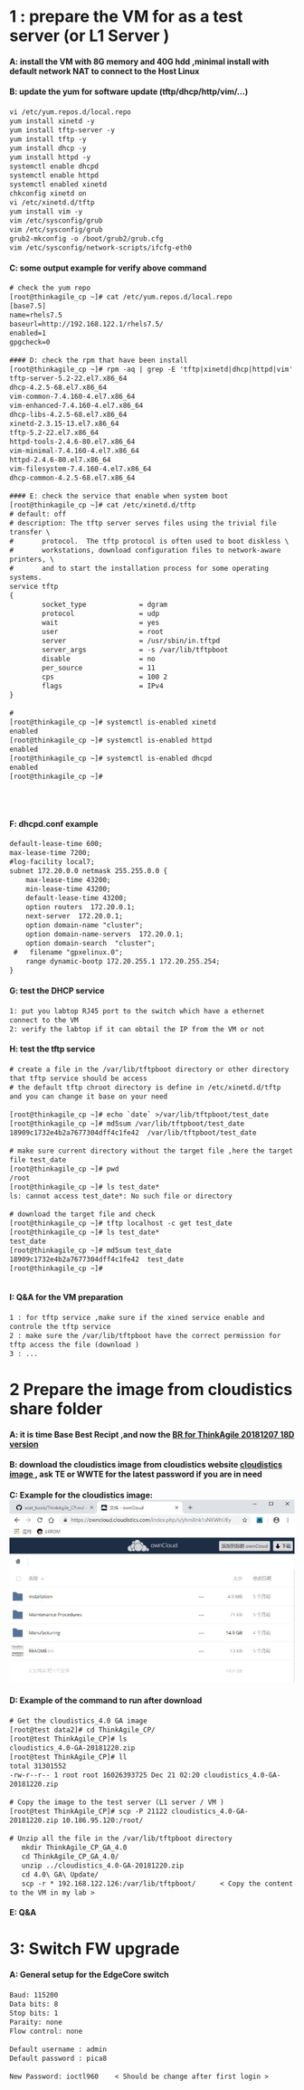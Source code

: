 # 1 : prepare the VM for as a test server (or L1 Server )
#### A: install the VM with 8G memory and 40G hdd ,minimal install with default network NAT to connect to the Host Linux
#### B: update the yum for software update (tftp/dhcp/http/vim/...)
```
vi /etc/yum.repos.d/local.repo
yum install xinetd -y
yum install tftp-server -y
yum install tftp -y
yum install dhcp -y
yum install httpd -y
systemctl enable dhcpd
systemctl enable httpd
systemctl enabled xinetd
chkconfig xinetd on
vi /etc/xinetd.d/tftp
yum install vim -y
vim /etc/sysconfig/grub
vim /etc/sysconfig/grub
grub2-mkconfig -o /boot/grub2/grub.cfg
vim /etc/sysconfig/network-scripts/ifcfg-eth0

```
#### C: some output example for verify above command
```
# check the yum repo
[root@thinkagile_cp ~]# cat /etc/yum.repos.d/local.repo
[base7.5]
name=rhels7.5
baseurl=http://192.168.122.1/rhels7.5/
enabled=1
gpgcheck=0

#### D: check the rpm that have been install 
[root@thinkagile_cp ~]# rpm -aq | grep -E 'tftp|xinetd|dhcp|httpd|vim'
tftp-server-5.2-22.el7.x86_64
dhcp-4.2.5-68.el7.x86_64
vim-common-7.4.160-4.el7.x86_64
vim-enhanced-7.4.160-4.el7.x86_64
dhcp-libs-4.2.5-68.el7.x86_64
xinetd-2.3.15-13.el7.x86_64
tftp-5.2-22.el7.x86_64
httpd-tools-2.4.6-80.el7.x86_64
vim-minimal-7.4.160-4.el7.x86_64
httpd-2.4.6-80.el7.x86_64
vim-filesystem-7.4.160-4.el7.x86_64
dhcp-common-4.2.5-68.el7.x86_64

#### E: check the service that enable when system boot
[root@thinkagile_cp ~]# cat /etc/xinetd.d/tftp
# default: off
# description: The tftp server serves files using the trivial file transfer \
#       protocol.  The tftp protocol is often used to boot diskless \
#       workstations, download configuration files to network-aware printers, \
#       and to start the installation process for some operating systems.
service tftp
{
        socket_type             = dgram
        protocol                = udp
        wait                    = yes
        user                    = root
        server                  = /usr/sbin/in.tftpd
        server_args             = -s /var/lib/tftpboot
        disable                 = no
        per_source              = 11
        cps                     = 100 2
        flags                   = IPv4
}

#
[root@thinkagile_cp ~]# systemctl is-enabled xinetd
enabled
[root@thinkagile_cp ~]# systemctl is-enabled httpd
enabled
[root@thinkagile_cp ~]# systemctl is-enabled dhcpd
enabled
[root@thinkagile_cp ~]#




```
#### F: dhcpd.conf example 
```
default-lease-time 600;
max-lease-time 7200;
#log-facility local7;
subnet 172.20.0.0 netmask 255.255.0.0 {
    max-lease-time 43200;
    min-lease-time 43200;
    default-lease-time 43200;
    option routers  172.20.0.1;
    next-server  172.20.0.1;
    option domain-name "cluster";
    option domain-name-servers  172.20.0.1;
    option domain-search  "cluster";
 #   filename "gpxelinux.0";
    range dynamic-bootp 172.20.255.1 172.20.255.254;
}

```

#### G: test the DHCP service 
```
1: put you labtop RJ45 port to the switch which have a ethernet connect to the VM
2: verify the labtop if it can obtail the IP from the VM or not 

```

#### H: test the tftp service 
```
# create a file in the /var/lib/tftpboot directory or other directory that tftp service should be access 
# the default tftp chroot directory is define in /etc/xinetd.d/tftp and you can change it base on your need 

[root@thinkagile_cp ~]# echo `date` >/var/lib/tftpboot/test_date
[root@thinkagile_cp ~]# md5sum /var/lib/tftpboot/test_date
18909c1732e4b2a7677304dff4c1fe42  /var/lib/tftpboot/test_date

# make sure current directory without the target file ,here the target file test_date
[root@thinkagile_cp ~]# pwd
/root
[root@thinkagile_cp ~]# ls test_date*
ls: cannot access test_date*: No such file or directory

# download the target file and check
[root@thinkagile_cp ~]# tftp localhost -c get test_date
[root@thinkagile_cp ~]# ls test_date*
test_date
[root@thinkagile_cp ~]# md5sum test_date
18909c1732e4b2a7677304dff4c1fe42  test_date
[root@thinkagile_cp ~]#


```
#### I: Q&A for the VM preparation
```
1 : for tftp service ,make sure if the xined service enable and controle the tftp service 
2 : make sure the /var/lib/tftpboot have the correct permission for tftp access the file (download )
3 : ...

```

# 2 Prepare the image from cloudistics share folder 
#### A: it is time Base Best Recipt ,and now the [ BR for ThinkAgile 20181207 18D version ](https://datacentersupport.lenovo.com/us/en/solutions/ht507703)
#### B: download the cloudistics image from cloudistics website [cloudistics image ](https://owncloud.cloudistics.com/index.php/s/yhmXnk1sNKWhUEy) , ask TE or WWTE for the latest password if you are in need
#### C: Example for the cloudistics image:  ![ cloudistics image ](https://github.com/824380210/xcat_book/blob/master/thinkAgile_CP_1.jpg)
#### D: Example of the command to run after download 
```
# Get the cloudistics_4.0 GA image 
[root@test data2]# cd ThinkAgile_CP/
[root@test ThinkAgile_CP]# ls
cloudistics_4.0-GA-20181220.zip 
[root@test ThinkAgile_CP]# ll
total 31301552
-rw-r--r-- 1 root root 16026393725 Dec 21 02:20 cloudistics_4.0-GA-20181220.zip

# Copy the image to the test server (L1 server / VM )
[root@test ThinkAgile_CP]# scp -P 21122 cloudistics_4.0-GA-20181220.zip 10.186.95.120:/root/

# Unzip all the file in the /var/lib/tftpboot directory
   mkdir ThinkAgile_CP_GA_4.0
   cd ThinkAgile_CP_GA_4.0/
   unzip ../cloudistics_4.0-GA-20181220.zip
   cd 4.0\ GA\ Update/
   scp -r * 192.168.122.126:/var/lib/tftpboot/      < Copy the content to the VM in my lab >

```
#### E: Q&A 

# 3: Switch FW upgrade 
#### A: General setup for the EdgeCore switch
```
Baud: 115200
Data bits: 8
Stop bits: 1
Paraity: none
Flow control: none

Default username : admin
Default password : pica8

New Password: ioctl960    < Should be change after first login >

```
